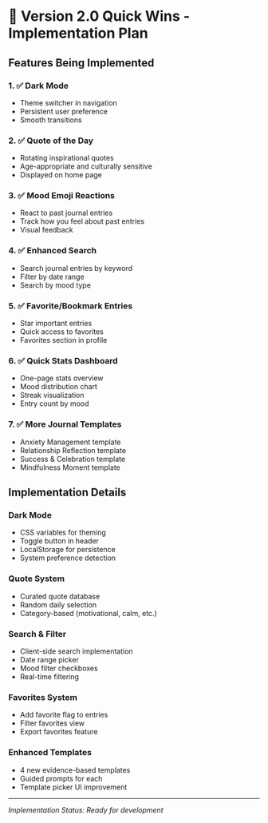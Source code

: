 # 🎯 Version 2.0 Quick Wins - Implementation Plan

## Features Being Implemented

### 1. ✅ Dark Mode
- Theme switcher in navigation
- Persistent user preference
- Smooth transitions

### 2. ✅ Quote of the Day
- Rotating inspirational quotes
- Age-appropriate and culturally sensitive
- Displayed on home page

### 3. ✅ Mood Emoji Reactions
- React to past journal entries
- Track how you feel about past entries
- Visual feedback

### 4. ✅ Enhanced Search
- Search journal entries by keyword
- Filter by date range
- Search by mood type

### 5. ✅ Favorite/Bookmark Entries
- Star important entries
- Quick access to favorites
- Favorites section in profile

### 6. ✅ Quick Stats Dashboard
- One-page stats overview
- Mood distribution chart
- Streak visualization
- Entry count by mood

### 7. ✅ More Journal Templates
- Anxiety Management template
- Relationship Reflection template
- Success & Celebration template
- Mindfulness Moment template

## Implementation Details

### Dark Mode
- CSS variables for theming
- Toggle button in header
- LocalStorage for persistence
- System preference detection

### Quote System
- Curated quote database
- Random daily selection
- Category-based (motivational, calm, etc.)

### Search & Filter
- Client-side search implementation
- Date range picker
- Mood filter checkboxes
- Real-time filtering

### Favorites System
- Add favorite flag to entries
- Filter favorites view
- Export favorites feature

### Enhanced Templates
- 4 new evidence-based templates
- Guided prompts for each
- Template picker UI improvement

---

*Implementation Status: Ready for development*
